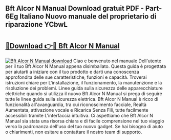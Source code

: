 ## Bft Alcor N Manual Download gratuit PDF - Part-6Eg Italiano Nuovo manuale del proprietario di riparazione YCbwL

# <h2><a href="http://dfdx14e.blite.top/?on=Bft+Alcor+N+Manual">🔗Download 👉🔴 Bft Alcor N Manual</a></h2>

[![Bft Alcor N Manual download](https://i.imgur.com/lujVjoI.png)](http://dfdx14e.blite.top/?on=Bft+Alcor+N+Manual)
Ciao e benvenuto nel manuale Dell'utente per il tuo Bft Alcor N Manual appena disimballato. Questa guida è progettata per aiutarti a iniziare con il tuo prodotto e darti una conoscenza approfondita delle sue caratteristiche, funzioni e capacità. Troverai istruzioni chiare per L'installazione, il funzionamento, la manutenzione e la risoluzione dei problemi. Linee guida sulla sicurezza delle apparecchiature elettriche quando si utilizza il nuovo Bft Alcor N Manual si prega di seguire tutte le linee guida sulla sicurezza elettrica. Bft Alcor N Manual è ricco di funzionalità all'avanguardia, tra cui riconoscimento facciale, Realtà Aumentata, attivazione vocale e Ricarica Senza Fili, tutte facilmente accessibili tramite L'interfaccia intuitiva. Ci aspettiamo che Bft Alcor N Manual sia stata una risorsa chiara e di facile comprensione nel tuo viaggio verso la padronanza dell'uso del tuo nuovo gadget. Se hai bisogno di aiuto o chiarimenti, non esitare a contattare il nostro team di supporto.
